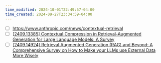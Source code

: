 ```yaml
---
time_modified: 2024-10-01T22:49:57-04:00
time_created: 2024-09-27T23:34:59-04:00
---
```


- [ ] https://www.anthropic.com/news/contextual-retrieval
- [ ] [\[2409.13385\] Contextual Compression in Retrieval-Augmented Generation for Large Language Models: A Survey](https://arxiv.org/abs/2409.13385)
- [ ] [\[2409.14924\] Retrieval Augmented Generation (RAG) and Beyond: A Comprehensive Survey on How to Make your LLMs use External Data More Wisely](https://arxiv.org/abs/2409.14924)